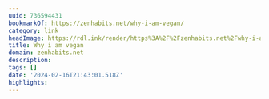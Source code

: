 ```yaml
---
uuid: 736594431
bookmarkOf: https://zenhabits.net/why-i-am-vegan/
category: link
headImage: https://rdl.ink/render/https%3A%2F%2Fzenhabits.net%2Fwhy-i-am-vegan%2F
title: Why i am vegan
domain: zenhabits.net
description: 
tags: []
date: '2024-02-16T21:43:01.518Z'
highlights: 
---
```



